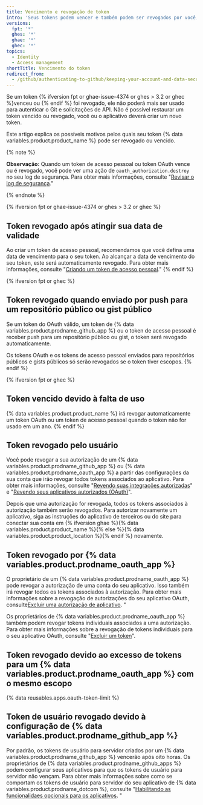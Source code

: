 ```yaml
---
title: Vencimento e revogação de token
intro: 'Seus tokens podem vencer e também podem ser revogados por você, pelos aplicativos que você autorizou e pelo próprio {% data variables.product.product_name %}.'
versions:
  fpt: '*'
  ghes: '*'
  ghae: '*'
  ghec: '*'
topics:
  - Identity
  - Access management
shortTitle: Vencimento do token
redirect_from:
  - /github/authenticating-to-github/keeping-your-account-and-data-secure/token-expiration-and-revocation
---
```


Se um token {% ifversion fpt or ghae-issue-4374 or ghes > 3.2 or ghec %}venceu ou {% endif %} foi revogado, ele não poderá mais ser usado para autenticar o Git e solicitações de API. Não é possível restaurar um token vencido ou revogado, você ou o aplicativo deverá criar um novo token.

Este artigo explica os possíveis motivos pelos quais seu token {% data variables.product.product_name %} pode ser revogado ou vencido.

{% note %}

**Observação:** Quando um token de acesso pessoal ou token OAuth vence ou é revogado, você pode ver uma ação de `oauth_authorization.destroy` no seu log de segurança. Para obter mais informações, consulte "[Revisar o log de segurança](/github/authenticating-to-github/keeping-your-account-and-data-secure/reviewing-your-security-log)."

{% endnote %}

{% ifversion fpt or ghae-issue-4374 or ghes > 3.2 or ghec %}
## Token revogado após atingir sua data de validade

Ao criar um token de acesso pessoal, recomendamos que você defina uma data de vencimento para o seu token. Ao alcançar a data de vencimento do seu token, este será automaticamente revogado. Para obter mais informações, consulte "[Criando um token de acesso pessoal](/github/authenticating-to-github/keeping-your-account-and-data-secure/creating-a-personal-access-token)."
{% endif %}

{% ifversion fpt or ghec %}
## Token revogado quando enviado por push para um repositório público ou gist público

Se um token do OAuth válido, um token de {% data variables.product.prodname_github_app %} ou o token de acesso pessoal é receber push para um repositório público ou gist, o token será revogado automaticamente.

Os tokens OAuth e os tokens de acesso pessoal enviados para repositórios públicos e gists públicos só serão revogados se o token tiver escopos.
{% endif %}

{% ifversion fpt or ghec %}
## Token vencido devido à falta de uso

{% data variables.product.product_name %} irá revogar automaticamente um token OAuth ou um token de acesso pessoal quando o token não for usado em um ano.
{% endif %}

## Token revogado pelo usuário

Você pode revogar a sua autorização de um {% data variables.product.prodname_github_app %} ou {% data variables.product.prodname_oauth_app %} a partir das configurações da sua conta que irão revogar todos tokens associados ao aplicativo. Para obter mais informações, consulte "[Revendo suas integrações autorizadas](/github/authenticating-to-github/keeping-your-account-and-data-secure/reviewing-your-authorized-integrations)" e "[Revendo seus aplicativos autorizados (OAuth)](/github/authenticating-to-github/keeping-your-account-and-data-secure/reviewing-your-authorized-applications-oauth)".

Depois que uma autorização for revogada, todos os tokens associados à autorização também serão revogados. Para autorizar novamente um aplicativo, siga as instruções do aplicativo de terceiros ou do site para conectar sua conta em {% ifversion ghae %}{% data variables.product.product_name %}{% else %}{% data variables.product.product_location %}{% endif %} novamente.

## Token revogado por {% data variables.product.prodname_oauth_app %}

O proprietário de um {% data variables.product.prodname_oauth_app %} pode revogar a autorização de uma conta do seu aplicativo. Isso também irá revogar todos os tokens associados à autorização. Para obter mais informações sobre a revogação de autorizações do seu aplicativo OAuth, consulte[Excluir uma autorização de aplicativo](/rest/reference/apps#delete-an-app-authorization). "

Os proprietários de {% data variables.product.prodname_oauth_app %} também podem revogar tokens individuais associados a uma autorização. Para obter mais informações sobre a revogação de tokens individuais para o seu aplicativo OAuth, consulte "[Excluir um token](/rest/apps/oauth-applications#delete-an-app-token)".

## Token revogado devido ao excesso de tokens para um {% data variables.product.prodname_oauth_app %} com o mesmo escopo

{% data reusables.apps.oauth-token-limit %}

## Token de usuário revogado devido à configuração de {% data variables.product.prodname_github_app %}

Por padrão, os tokens de usuário para servidor criados por um {% data variables.product.prodname_github_app %} vencerão após oito horas. Os proprietários de {% data variables.product.prodname_github_apps %} podem configurar seus aplicativos para que os tokens de usuário para servidor não vençam. Para obter mais informações sobre como se comportam os tokens de usuário para servidor do seu aplicativo de {% data variables.product.prodname_dotcom %}, consulte "[Habilitando as funcionalidaes opcionais para os aplicativos](/developers/apps/getting-started-with-apps/activating-optional-features-for-apps). "
